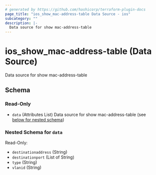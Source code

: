 ```yaml
---
# generated by https://github.com/hashicorp/terraform-plugin-docs
page_title: "ios_show_mac-address-table Data Source - ios"
subcategory: ""
description: |-
  Data source for show mac-address-table
---
```


# ios_show_mac-address-table (Data Source)

Data source for show mac-address-table



<!-- schema generated by tfplugindocs -->
## Schema

### Read-Only

- `data` (Attributes List) Data source for show mac-address-table (see [below for nested schema](#nestedatt--data))

<a id="nestedatt--data"></a>
### Nested Schema for `data`

Read-Only:

- `destinationaddress` (String)
- `destinationport` (List of String)
- `type` (String)
- `vlanid` (String)
